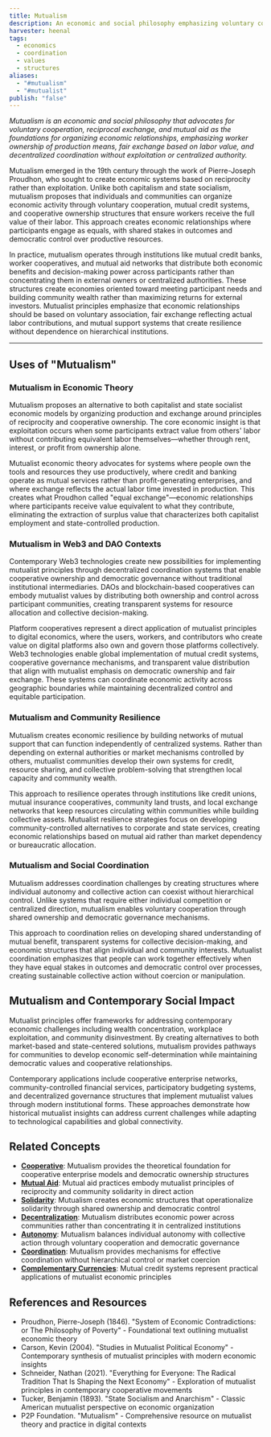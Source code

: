 ```yaml
---
title: Mutualism
description: An economic and social philosophy emphasizing voluntary cooperation, reciprocal exchange, and mutual aid as foundations for organizing economic relationships without exploitation or centralized authority
harvester: heenal
tags:
  - economics
  - coordination
  - values
  - structures
aliases:
  - "#mutualism"
  - "#mutualist"
publish: "false"
---
```


_Mutualism is an economic and social philosophy that advocates for voluntary cooperation, reciprocal exchange, and mutual aid as the foundations for organizing economic relationships, emphasizing worker ownership of production means, fair exchange based on labor value, and decentralized coordination without exploitation or centralized authority._

Mutualism emerged in the 19th century through the work of Pierre-Joseph Proudhon, who sought to create economic systems based on reciprocity rather than exploitation. Unlike both capitalism and state socialism, mutualism proposes that individuals and communities can organize economic activity through voluntary cooperation, mutual credit systems, and cooperative ownership structures that ensure workers receive the full value of their labor. This approach creates economic relationships where participants engage as equals, with shared stakes in outcomes and democratic control over productive resources.

In practice, mutualism operates through institutions like mutual credit banks, worker cooperatives, and mutual aid networks that distribute both economic benefits and decision-making power across participants rather than concentrating them in external owners or centralized authorities. These structures create economies oriented toward meeting participant needs and building community wealth rather than maximizing returns for external investors. Mutualist principles emphasize that economic relationships should be based on voluntary association, fair exchange reflecting actual labor contributions, and mutual support systems that create resilience without dependence on hierarchical institutions.

---

## Uses of "Mutualism"

### Mutualism in Economic Theory

Mutualism proposes an alternative to both capitalist and state socialist economic models by organizing production and exchange around principles of reciprocity and cooperative ownership. The core economic insight is that exploitation occurs when some participants extract value from others' labor without contributing equivalent labor themselves—whether through rent, interest, or profit from ownership alone.

Mutualist economic theory advocates for systems where people own the tools and resources they use productively, where credit and banking operate as mutual services rather than profit-generating enterprises, and where exchange reflects the actual labor time invested in production. This creates what Proudhon called "equal exchange"—economic relationships where participants receive value equivalent to what they contribute, eliminating the extraction of surplus value that characterizes both capitalist employment and state-controlled production.

### Mutualism in Web3 and DAO Contexts

Contemporary Web3 technologies create new possibilities for implementing mutualist principles through decentralized coordination systems that enable cooperative ownership and democratic governance without traditional institutional intermediaries. DAOs and blockchain-based cooperatives can embody mutualist values by distributing both ownership and control across participant communities, creating transparent systems for resource allocation and collective decision-making.

Platform cooperatives represent a direct application of mutualist principles to digital economics, where the users, workers, and contributors who create value on digital platforms also own and govern those platforms collectively. Web3 technologies enable global implementation of mutual credit systems, cooperative governance mechanisms, and transparent value distribution that align with mutualist emphasis on democratic ownership and fair exchange. These systems can coordinate economic activity across geographic boundaries while maintaining decentralized control and equitable participation.

### Mutualism and Community Resilience

Mutualism creates economic resilience by building networks of mutual support that can function independently of centralized systems. Rather than depending on external authorities or market mechanisms controlled by others, mutualist communities develop their own systems for credit, resource sharing, and collective problem-solving that strengthen local capacity and community wealth.

This approach to resilience operates through institutions like credit unions, mutual insurance cooperatives, community land trusts, and local exchange networks that keep resources circulating within communities while building collective assets. Mutualist resilience strategies focus on developing community-controlled alternatives to corporate and state services, creating economic relationships based on mutual aid rather than market dependency or bureaucratic allocation.

### Mutualism and Social Coordination

Mutualism addresses coordination challenges by creating structures where individual autonomy and collective action can coexist without hierarchical control. Unlike systems that require either individual competition or centralized direction, mutualism enables voluntary cooperation through shared ownership and democratic governance mechanisms.

This approach to coordination relies on developing shared understanding of mutual benefit, transparent systems for collective decision-making, and economic structures that align individual and community interests. Mutualist coordination emphasizes that people can work together effectively when they have equal stakes in outcomes and democratic control over processes, creating sustainable collective action without coercion or manipulation.

## Mutualism and Contemporary Social Impact

Mutualist principles offer frameworks for addressing contemporary economic challenges including wealth concentration, workplace exploitation, and community disinvestment. By creating alternatives to both market-based and state-centered solutions, mutualism provides pathways for communities to develop economic self-determination while maintaining democratic values and cooperative relationships.

Contemporary applications include cooperative enterprise networks, community-controlled financial services, participatory budgeting systems, and decentralized governance structures that implement mutualist values through modern institutional forms. These approaches demonstrate how historical mutualist insights can address current challenges while adapting to technological capabilities and global connectivity.

## Related Concepts

- **[Cooperative](tags/cooperative.md)**: Mutualism provides the theoretical foundation for cooperative enterprise models and democratic ownership structures
- **[Mutual Aid](tags/mutual-aid.md)**: Mutual aid practices embody mutualist principles of reciprocity and community solidarity in direct action
- **[Solidarity](tags/solidarity.md)**: Mutualism creates economic structures that operationalize solidarity through shared ownership and democratic control
- **[Decentralization](tags/decentralization.md)**: Mutualism distributes economic power across communities rather than concentrating it in centralized institutions
- **[Autonomy](tags/autonomy.md)**: Mutualism balances individual autonomy with collective action through voluntary cooperation and democratic governance
- **[Coordination](tags/coordination.md)**: Mutualism provides mechanisms for effective coordination without hierarchical control or market coercion
- **[Complementary Currencies](tags/complementary-currencies.md)**: Mutual credit systems represent practical applications of mutualist economic principles

## References and Resources

- Proudhon, Pierre-Joseph (1846). "System of Economic Contradictions: or The Philosophy of Poverty" - Foundational text outlining mutualist economic theory
- Carson, Kevin (2004). "Studies in Mutualist Political Economy" - Contemporary synthesis of mutualist principles with modern economic insights
- Schneider, Nathan (2021). "Everything for Everyone: The Radical Tradition That Is Shaping the Next Economy" - Exploration of mutualist principles in contemporary cooperative movements
- Tucker, Benjamin (1893). "State Socialism and Anarchism" - Classic American mutualist perspective on economic organization
- P2P Foundation. "Mutualism" - Comprehensive resource on mutualist theory and practice in digital contexts